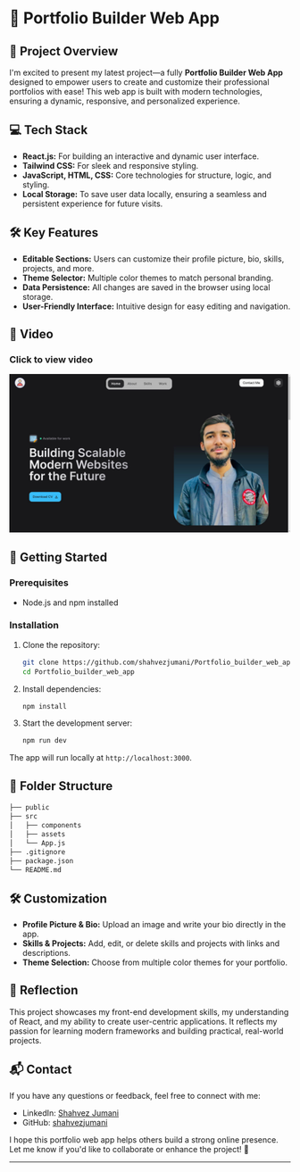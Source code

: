 # 🚀 Portfolio Builder Web App

## 🌟 Project Overview
I'm excited to present my latest project—a fully **Portfolio Builder Web App** designed to empower users to create and customize their professional portfolios with ease! This web app is built with modern technologies, ensuring a dynamic, responsive, and personalized experience.

## 💻 Tech Stack
- **React.js:** For building an interactive and dynamic user interface.
- **Tailwind CSS:** For sleek and responsive styling.
- **JavaScript, HTML, CSS:** Core technologies for structure, logic, and styling.
- **Local Storage:** To save user data locally, ensuring a seamless and persistent experience for future visits.

## 🛠️ Key Features
- **Editable Sections:** Users can customize their profile picture, bio, skills, projects, and more.
- **Theme Selector:** Multiple color themes to match personal branding.
- **Data Persistence:** All changes are saved in the browser using local storage.
- **User-Friendly Interface:** Intuitive design for easy editing and navigation.

## 📸 Video
### Click to view video
[![Watch the Demo](https://github.com/shahvezjumani/Portfolio_builder_web_app/blob/main/video/thumbnail.jpeg)](https://www.linkedin.com/posts/shahvez-jumani_webdevelopment-reactjs-portfolio-activity-7296833787542315008-KdeL?utm_source=share&utm_medium=member_desktop&rcm=ACoAADnd2OYB1n0TfQB8ltq5Xlw3livNWiEtqT4)


## 🚀 Getting Started

### Prerequisites
- Node.js and npm installed

### Installation
1. Clone the repository:
   ```bash
   git clone https://github.com/shahvezjumani/Portfolio_builder_web_app
   cd Portfolio_builder_web_app
   ```

2. Install dependencies:
   ```bash
   npm install
   ```

3. Start the development server:
   ```bash
   npm run dev
   ```

The app will run locally at `http://localhost:3000`.

## 📂 Folder Structure
```
├── public
├── src
│   ├── components
│   ├── assets
│   └── App.js
├── .gitignore
├── package.json
└── README.md
```

## 🛠️ Customization
- **Profile Picture & Bio:** Upload an image and write your bio directly in the app.
- **Skills & Projects:** Add, edit, or delete skills and projects with links and descriptions.
- **Theme Selection:** Choose from multiple color themes for your portfolio.

## 🧠 Reflection
This project showcases my front-end development skills, my understanding of React, and my ability to create user-centric applications. It reflects my passion for learning modern frameworks and building practical, real-world projects.

## 📬 Contact
If you have any questions or feedback, feel free to connect with me:
- LinkedIn: [Shahvez Jumani](https://www.linkedin.com/in/shahvez-jumani/)
- GitHub: [shahvezjumani](https://github.com/shahvezjumani)

I hope this portfolio web app helps others build a strong online presence. Let me know if you'd like to collaborate or enhance the project! 🚀

---


